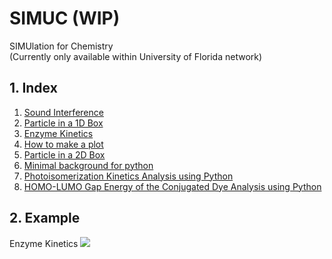 # SIMUC (WIP)
SIMUlation for Chemistry  
(Currently only available within University of Florida network)

## 1. Index
1. [Sound Interference](http://simuc.chem.ufl.edu/sound)
1. [Particle in a 1D Box](http://simuc.chem.ufl.edu/1dbox)
1. [Enzyme Kinetics](http://simuc.chem.ufl.edu/enzyme_kinetics)
1. [How to make a plot](https://yyrcd-1256568788.cos.na-siliconvalley.myqcloud.com/yyrcd/2019-09-25-How_to_make_a_plot%20-1--1.html)
1. [Particle in a 2D Box](http://simuc.chem.ufl.edu/2dbox)
1. [Minimal background for python](https://yyrcd-1256568788.cos.na-siliconvalley.myqcloud.com/yyrcd/2019-10-18-Minimal%20Background%20for%20Python-1.html)
1. [Photoisomerization Kinetics Analysis using Python](https://yyrcd-1256568788.cos.na-siliconvalley.myqcloud.com/yyrcd/2019-10-28-photoisomerization.html)
1. [HOMO-LUMO Gap Energy of the Conjugated Dye Analysis using Python](https://yyrcd-1256568788.cos.na-siliconvalley.myqcloud.com/yyrcd/2019-10-28-HOMO-LUMO%20Gap%20Energy%20of%20the%20Conjugated%20Dye.html)

## 2. Example
Enzyme Kinetics
![](https://yyrcd-1256568788.cos.na-siliconvalley.myqcloud.com/yyrcd/2019-09-27-133405.png)
